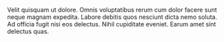 Velit quisquam ut dolore. Omnis voluptatibus rerum cum dolor facere sunt neque magnam expedita. Labore debitis quos nesciunt dicta nemo soluta. Ad officia fugit nisi eos delectus. Nihil cupiditate eveniet. Earum amet sint delectus quas.